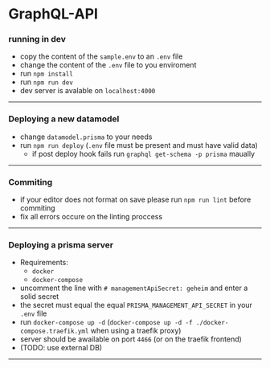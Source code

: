 # GraphQL-API

### running in dev

- copy the content of the `sample.env` to an `.env` file
- change the content of the `.env` file to you enviroment
- run `npm install`
- run `npm run dev`
- dev server is avalable on `localhost:4000`

---

### Deploying a new datamodel

- change `datamodel.prisma` to your needs
- run `npm run deploy` (`.env` file must be present and must have valid data)
  - if post deploy hook fails run `graphql get-schema -p prisma` maually

---

### Commiting

- if your editor does not format on save please run `npm run lint` before commiting
- fix all errors occure on the linting proccess

---

### Deploying a prisma server

- Requirements:
  - `docker`
  - `docker-compose`
- uncomment the line with `# managementApiSecret: geheim` and enter a solid secret
- the secret must equal the equal `PRISMA_MANAGEMENT_API_SECRET` in your `.env` file
- run `docker-compose up -d` (`docker-compose up -d -f ./docker-compose.traefik.yml` when using a traefik proxy)
- server should be awailable on port `4466` (or on the traefik frontend)
- (TODO: use external DB)

---
